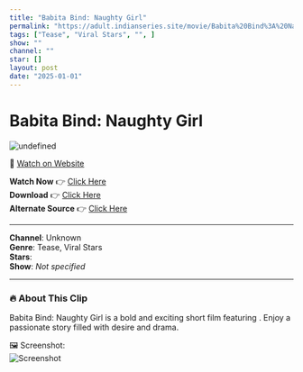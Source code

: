 ```yaml
---
title: "Babita Bind: Naughty Girl"
permalink: "https://adult.indianseries.site/movie/Babita%20Bind%3A%20Naughty%20Girl"
tags: ["Tease", "Viral Stars", "", ]
show: ""
channel: ""
star: []
layout: post
date: "2025-01-01"
---
```


# Babita Bind: Naughty Girl

![undefined](https://desisins.com/wp-content/uploads/2024/09/Naughty-Girl-Babita-DesiSins.com_.jpg)

🔗 [Watch on Website](https://adult.indianseries.site/movie/Babita%20Bind%3A%20Naughty%20Girl)

**Watch Now** 👉 [Click Here](https://adult.indianseries.site/movie/Babita%20Bind%3A%20Naughty%20Girl)  
**Download** 👉 [Click Here](https://adult.indianseries.site/movie/Babita%20Bind%3A%20Naughty%20Girl)  
**Alternate Source** 👉 [Click Here](https://adult.indianseries.site/movie/Babita%20Bind%3A%20Naughty%20Girl)

---

**Channel**: Unknown  
**Genre**: Tease, Viral Stars  
**Stars**:   
**Show**: *Not specified*

---

### 🔥 About This Clip

Babita Bind: Naughty Girl is a bold and exciting short film featuring . Enjoy a passionate story filled with desire and drama.
 
🖼️ Screenshot:  
![Screenshot](https://desisins.com/wp-content/uploads/2024/09/Naughty-Girl-Babita-DesiSins.com_.jpg)
